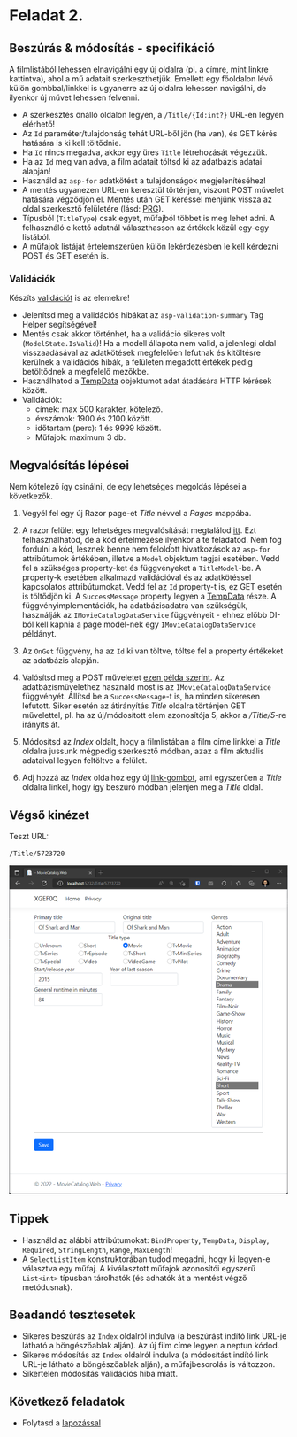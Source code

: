 # Feladat 2.

## Beszúrás & módosítás - specifikáció

A filmlistából lehessen elnavigálni egy új oldalra (pl. a címre, mint linkre kattintva), ahol a mű adatait szerkeszthetjük. Emellett egy főoldalon lévő külön gombbal/linkkel is ugyanerre az új oldalra lehessen navigálni, de ilyenkor új művet lehessen felvenni.

- A szerkesztés önálló oldalon legyen, a `/Title/{Id:int?}` URL-en legyen elérhető!
- Az `Id` paraméter/tulajdonság tehát URL-ből jön (ha van), és GET kérés hatására is ki kell töltődnie.
- Ha `Id` nincs megadva, akkor egy üres `Title` létrehozását végezzük.
- Ha az `Id` meg van adva, a film adatait töltsd ki az adatbázis adatai alapján!
- Használd az `asp-for` adatkötést a tulajdonságok megjelenítéséhez!
- A mentés ugyanezen URL-en keresztül történjen, viszont POST művelet hatására végződjön el. Mentés után GET kéréssel menjünk vissza az oldal szerkesztő felületére (lásd: [PRG](https://en.wikipedia.org/wiki/Post/Redirect/Get)).
- Típusból (`TitleType`) csak egyet, műfajból többet is meg lehet adni. A felhasználó e kettő adatnál választhasson az értékek közül egy-egy listából.
- A műfajok listáját értelemszerűen külön lekérdezésben le kell kérdezni POST és GET esetén is.

### Validációk

Készíts [validációt](https://learn.microsoft.com/en-us/aspnet/core/tutorials/razor-pages/validation?view=aspnetcore-6.0&tabs=visual-studio#add-validation-rules-to-the-movie-model) is az elemekre!
- Jelenítsd meg a validációs hibákat az `asp-validation-summary` Tag Helper segítségével!
- Mentés csak akkor történhet, ha a validáció sikeres volt (`ModelState.IsValid`)! Ha a modell állapota nem valid, a jelenlegi oldal visszaadásával az adatkötések megfelelően lefutnak és kitöltésre kerülnek a validációs hibák, a felületen megadott értékek pedig betöltődnek a megfelelő mezőkbe.
- Használhatod a [TempData](https://docs.microsoft.com/en-us/aspnet/core/fundamentals/app-state?view=aspnetcore-3.1#tempdata) objektumot adat átadására HTTP kérések között.
- Validációk:
    - címek: max 500 karakter, kötelező.
    - évszámok: 1900 és 2100 között.
    - időtartam (perc): 1 és 9999 között.    
    - Műfajok: maximum 3 db.

## Megvalósítás lépései

Nem kötelező így csinálni, de egy lehetséges megoldás lépései a következők.

1. Vegyél fel egy új Razor page-et *Title* névvel a *Pages* mappába.

1. A razor felület egy lehetséges megvalósítását megtalálod [itt](./snippets/Pages/Title.cshtml). Ezt felhasználhatod, de a kód értelmezése ilyenkor a te feladatod. Nem fog fordulni a kód, lesznek benne nem feloldott hivatkozások az `asp-for` attribútumok értékében, illetve a `Model` objektum tagjai esetében. Vedd fel a szükséges property-ket és függvényeket a `TitleModel`-be. A property-k esetében alkalmazd validációval és az adatkötéssel kapcsolatos attribútumokat. Vedd fel az `Id` property-t is, ez GET esetén is töltődjön ki. A `SuccessMessage` property legyen a [TempData](https://docs.microsoft.com/en-us/aspnet/core/fundamentals/app-state?view=aspnetcore-3.1#tempdata) része. A függvényimplementációk, ha adatbázisadatra van szükségük, használják az `IMovieCatalogDataService` függvényeit - ehhez előbb DI-ból kell kapnia a page model-nek egy `IMovieCatalogDataService` példányt.

1. Az `OnGet` függvény, ha az `Id` ki van töltve, töltse fel a property értékeket az adatbázis alapján.

1. Valósítsd meg a POST műveletet [ezen példa szerint](https://learn.microsoft.com/en-us/aspnet/core/mvc/models/validation?view=aspnetcore-6.0#model-state). Az adatbázisművelethez használd most is az `IMovieCatalogDataService` függvényét. Állítsd be a `SuccessMessage`-t is, ha minden sikeresen lefutott. Siker esetén az átirányítás *Title* oldalra történjen GET művelettel, pl. ha az új/módosított elem azonosítója 5, akkor a */Title/5*-re irányíts át.

1. Módosítsd az *Index* oldalt, hogy a filmlistában a film címe linkkel a *Title* oldalra jussunk mégpedig szerkesztő módban, azaz a film aktuális adataival legyen feltöltve a felület.

1. Adj hozzá az *Index* oldalhoz egy új [link-gombot](https://getbootstrap.com/docs/5.0/components/buttons/#button-tags), ami egyszerűen a *Title* oldalra linkel, hogy így beszúró módban jelenjen meg a *Title* oldal.

## Végső kinézet

Teszt URL:
```
/Title/5723720
```

![Feladat 2.](images/feladat-2.png)

## Tippek

- Használd az alábbi attribútumokat: `BindProperty`, `TempData`, `Display`, `Required`, `StringLength`, `Range`, `MaxLength`!
- A `SelectListItem` konstruktorában tudod megadni, hogy ki legyen-e választva egy műfaj. A kiválasztott műfajok azonosítói egyszerű `List<int>` típusban tárolhatók (és adhatók át a mentést végző metódusnak).

## Beadandó tesztesetek

- Sikeres beszúrás az `Index` oldalról indulva (a  beszúrást indító link URL-je látható a böngészőablak alján). Az új film címe legyen a neptun kódod.
- Sikeres módosítás  az `Index` oldalról indulva (a  módosítást indító link URL-je látható a böngészőablak alján), a műfajbesorolás is változzon.
- Sikertelen módosítás validációs hiba miatt.

## Következő feladatok

- Folytasd a [lapozással](Feladat-3.md)
